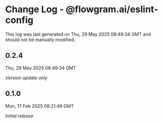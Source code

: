 # Change Log - @flowgram.ai/eslint-config

This log was last generated on Thu, 29 May 2025 08:49:34 GMT and should not be manually modified.

## 0.2.4
Thu, 29 May 2025 08:49:34 GMT

_Version update only_

## 0.1.0
Mon, 17 Feb 2025 08:21:49 GMT

_Initial release_


